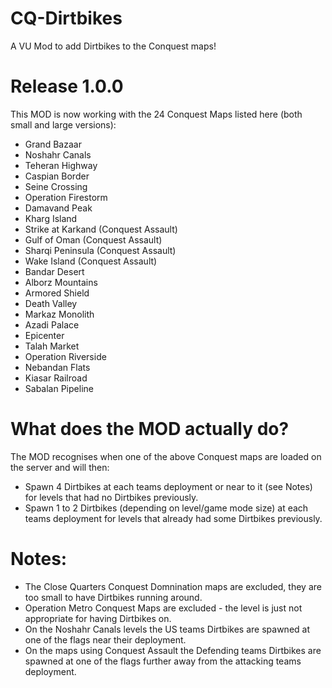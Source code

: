 # CQ-Dirtbikes
A VU Mod to add Dirtbikes to the Conquest maps!

# Release 1.0.0
This MOD is now working with the 24 Conquest Maps listed here (both small and large versions):

- Grand Bazaar
- Noshahr Canals
- Teheran Highway
- Caspian Border
- Seine Crossing
- Operation Firestorm
- Damavand Peak
- Kharg Island
- Strike at Karkand (Conquest Assault)
- Gulf of Oman (Conquest Assault)
- Sharqi Peninsula (Conquest Assault)
- Wake Island (Conquest Assault)
- Bandar Desert
- Alborz Mountains
- Armored Shield
- Death Valley
- Markaz Monolith
- Azadi Palace
- Epicenter
- Talah Market
- Operation Riverside
- Nebandan Flats
- Kiasar Railroad
- Sabalan Pipeline

# What does the MOD actually do?
The MOD recognises when one of the above Conquest maps are loaded on the server and will then:

- Spawn 4 Dirtbikes at each teams deployment or near to it (see Notes) for levels that had no Dirtbikes previously.
- Spawn 1 to 2 Dirtbikes (depending on level/game mode size) at each teams deployment for levels that already had some Dirtbikes previously.

# Notes:
- The Close Quarters Conquest Domnination maps are excluded, they are too small to have Dirtbikes running around.
- Operation Metro Conquest Maps are excluded - the level is just not appropriate for having Dirtbikes on.
- On the Noshahr Canals levels the US teams Dirtbikes are spawned at one of the flags near their deployment.
- On the maps using Conquest Assault the Defending teams Dirtbikes are spawned at one of the flags further away from the attacking teams deployment.